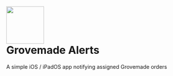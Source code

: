<img src="https://github.com/OrigamiDream/GrovemadeAlerts/tree/main/Resources/AppIcon.png" width="100" height="100"><br>
<b>Grovemade Alerts</b>
===========
A simple iOS / iPadOS app notifying assigned Grovemade orders
